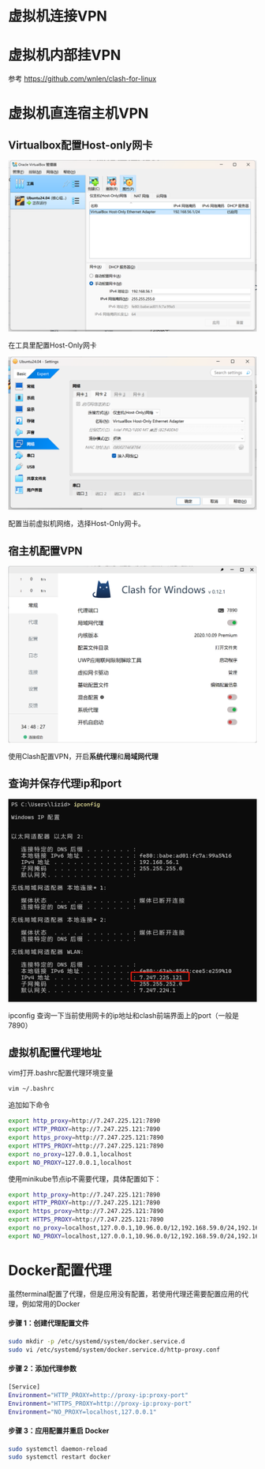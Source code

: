 # 虚拟机连接VPN

# 虚拟机内部挂VPN

参考 https://github.com/wnlen/clash-for-linux

# 虚拟机直连宿主机VPN

## Virtualbox配置Host-only网卡

![VBOX网卡.png](https://github.com/luke-zidong/knowledge-base/blob/main/%E8%AE%A1%E7%AE%97%E6%9C%BA%E7%9F%A5%E8%AF%86/%E6%97%A5%E5%B8%B8%E6%8A%80%E5%B7%A7/images/VBOX%E7%BD%91%E5%8D%A1.png?raw=true)

在工具里配置Host-Only网卡

![VBOX虚拟机配置.png](https://github.com/luke-zidong/knowledge-base/blob/main/%E8%AE%A1%E7%AE%97%E6%9C%BA%E7%9F%A5%E8%AF%86/%E6%97%A5%E5%B8%B8%E6%8A%80%E5%B7%A7/images/VBOX%E8%99%9A%E6%8B%9F%E6%9C%BA%E9%85%8D%E7%BD%AE.png?raw=true)

配置当前虚拟机网络，选择Host-Only网卡。

## 宿主机配置VPN

![clash配置.png](https://github.com/luke-zidong/knowledge-base/blob/main/%E8%AE%A1%E7%AE%97%E6%9C%BA%E7%9F%A5%E8%AF%86/%E6%97%A5%E5%B8%B8%E6%8A%80%E5%B7%A7/images/clash%E9%85%8D%E7%BD%AE.png?raw=true)

使用Clash配置VPN，开启**系统代理**和**局域网代理**

## 查询并保存代理ip和port

![ifconfig.png](https://github.com/luke-zidong/knowledge-base/blob/main/%E8%AE%A1%E7%AE%97%E6%9C%BA%E7%9F%A5%E8%AF%86/%E6%97%A5%E5%B8%B8%E6%8A%80%E5%B7%A7/images/ifconfig.png?raw=true)

ipconfig 查询一下当前使用网卡的ip地址和clash前端界面上的port（一般是7890）

## 虚拟机配置代理地址

vim打开.bashrc配置代理环境变量

```bash
vim ~/.bashrc
```

追加如下命令

```bash
export http_proxy=http://7.247.225.121:7890
export HTTP_PROXY=http://7.247.225.121:7890
export https_proxy=http://7.247.225.121:7890
export HTTPS_PROXY=http://7.247.225.121:7890
export no_proxy=127.0.0.1,localhost
export NO_PROXY=127.0.0.1,localhost
```

使用minikube节点ip不需要代理，具体配置如下：

```bash
export http_proxy=http://7.247.225.121:7890
export HTTP_PROXY=http://7.247.225.121:7890
export https_proxy=http://7.247.225.121:7890
export HTTPS_PROXY=http://7.247.225.121:7890
export no_proxy=localhost,127.0.0.1,10.96.0.0/12,192.168.59.0/24,192.168.49.0/24,192.168.39.0/24
export NO_PROXY=localhost,127.0.0.1,10.96.0.0/12,192.168.59.0/24,192.168.49.0/24,192.168.39.0/24
```



# Docker配置代理

虽然terminal配置了代理，但是应用没有配置，若使用代理还需要配置应用的代理，例如常用的Docker

#### **步骤 1：创建代理配置文件**

```bash
sudo mkdir -p /etc/systemd/system/docker.service.d
sudo vi /etc/systemd/system/docker.service.d/http-proxy.conf
```

#### **步骤 2：添加代理参数**

```bash
[Service]
Environment="HTTP_PROXY=http://proxy-ip:proxy-port"
Environment="HTTPS_PROXY=http://proxy-ip:proxy-port"
Environment="NO_PROXY=localhost,127.0.0.1"
```

#### **步骤 3：应用配置并重启 Docker**

```bash
sudo systemctl daemon-reload
sudo systemctl restart docker
```
